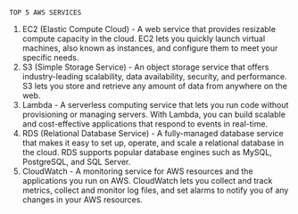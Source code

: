                                                                                             TOP 5 AWS SERVICES
1. EC2 (Elastic Compute Cloud) - A web service that provides resizable compute capacity in the cloud. EC2 lets you quickly launch virtual machines, also known as instances, and configure them to meet your specific needs.
2. S3 (Simple Storage Service) - An object storage service that offers industry-leading scalability, data availability, security, and performance. S3 lets you store and retrieve any amount of data from anywhere on the web.
3. Lambda - A serverless computing service that lets you run code without provisioning or managing servers. With Lambda, you can build scalable and cost-effective applications that respond to events in real-time.
4. RDS (Relational Database Service) - A fully-managed database service that makes it easy to set up, operate, and scale a relational database in the cloud. RDS supports popular database engines such as MySQL, PostgreSQL, and SQL Server.
5. CloudWatch - A monitoring service for AWS resources and the applications you run on AWS. CloudWatch lets you collect and track metrics, collect and monitor log files, and set alarms to notify you of any changes in your AWS resources.
